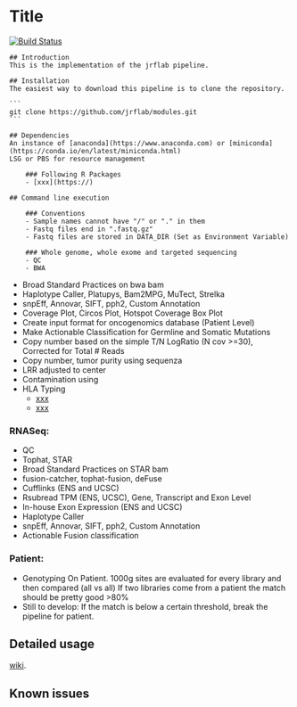 # Title
[![Build Status](https://travis-ci.org/cBioPortal/cbioportal.svg?branch=master)](https://travis-ci.org/jrflab/modules)


	## Introduction
	This is the implementation of the jrflab pipeline.

	## Installation
	The easiest way to download this pipeline is to clone the repository.

	```
	git clone https://github.com/jrflab/modules.git
	```

	## Dependencies
	An instance of [anaconda](https://www.anaconda.com) or [miniconda](https://conda.io/en/latest/miniconda.html)
	LSG or PBS for resource management  

		### Following R Packages
		- [xxx](https://)

	## Command line execution
	
		### Conventions
		- Sample names cannot have "/" or "." in them
		- Fastq files end in ".fastq.gz"
		- Fastq files are stored in DATA_DIR (Set as Environment Variable) 

		### Whole genome, whole exome and targeted sequencing
		- QC
		- BWA
- Broad Standard Practices on bwa bam  
- Haplotype Caller, Platupys, Bam2MPG, MuTect, Strelka  
- snpEff, Annovar, SIFT, pph2, Custom Annotation  
- Coverage Plot, Circos Plot, Hotspot Coverage Box Plot  
- Create input format for oncogenomics database (Patient Level)  
- Make Actionable Classification for Germline and Somatic Mutations   
- Copy number based on the simple T/N LogRatio (N cov >=30), Corrected for Total # Reads  
- Copy number, tumor purity using sequenza   
- LRR adjusted to center  
- Contamination using 
- HLA Typing
	* [xxx](http://)
	* [xxx](http://)  

### RNASeq:
- QC
- Tophat, STAR
- Broad Standard Practices on STAR bam
- fusion-catcher, tophat-fusion, deFuse
- Cufflinks (ENS and UCSC)
- Rsubread TPM (ENS, UCSC), Gene, Transcript and Exon Level
- In-house Exon Expression (ENS and UCSC)
- Haplotype Caller
- snpEff, Annovar, SIFT, pph2, Custom Annotation
- Actionable Fusion classification

### Patient:
- Genotyping On Patient. 
	1000g sites are evaluated for every library and then compared (all vs all)
	If two libraries come from a patient the match should be pretty good >80%
- Still to develop:
	If the match is below a certain threshold, break the pipeline for patient.

## Detailed usage
[wiki](https://github.com/jrflab/modules/wiki).

## Known issues
